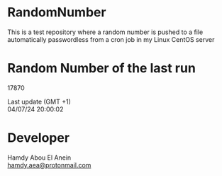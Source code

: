 # RandomNumber    
This is a test repository where a random number is pushed to a file automatically passwordless from a cron job in my Linux CentOS server    
# Random Number of the last run   
17870
      
Last update (GMT +1)    
04/07/24 20:00:02
# Developer    
Hamdy Abou El Anein   
hamdy.aea@protonmail.com

